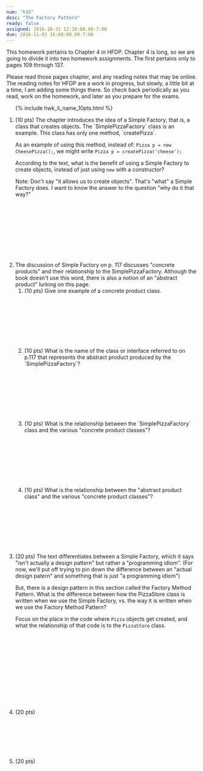 ```yaml
---
num: "h15"
desc: "The Factory Pattern"
ready: false
assigned: 2016-10-31 12:30:00.00-7:00
due: 2016-11-03 16:00:00.00-7:00
---
```


This homework pertains to Chapter 4 in HFDP.  Chapter 4 is long, so we are going to divide it into two homework
assignments.  The first pertains only to pages 109 through 137.  

Please read those pages chapter, and any reading notes
that may be online.  The reading notes for HFDP are a work in progress, but slowly, a little bit at a time,
I am adding some things there.   So check back periodically as you read, work on the homework,
and later as you prepare for the exams.

<ol>

{% include hwk_li_name_10pts.html %}

<li style="margin-bottom:12em;"> (10 pts) The chapter introduces the idea of a Simple Factory, that is, a class that creates
objects.    The `SimplePizzaFactory` class is an example.     This class has only one method, `createPizza`.

As an example of using this method, instead of: `Pizza p = new CheesePizza();`, we might write `Pizza p = createPizza('cheese');`

According to the text, what is the benefit of using a Simple Factory to create objects, instead of just using `new` with a constructor?  

Note: Don't say "it allows us to create objects". That's "what" a Simple Factory does.  I want to know the answer to the question "why do it that way?"

<div class="pagebreak"></div>

</li>


<li style="margin-bottom:2em;" markdown="1"> The discussion of Simple Factory on p. 117 discusses  "concrete products" and their relationship to the SimplePizzaFactory.   Although the book doesn't use this word, there is also a notion of an "abstract product" lurking on this page.

<ol>

<li style="margin-bottom:10em;" markdown="1">(10 pts) Give one example of a concrete product class.</li>

<li style="margin-bottom:10em;" markdown="1">(10 pts) What is the name of the class or interface referred to on p.117 that represents the abstract product produced by the `SimplePizzaFactory`?</li>

<li style="margin-bottom:10em;" markdown="1">(10 pts) What is the relationship between the `SimplePizzaFactory` class and the various "concrete product classes"?</li>

<li style="margin-bottom:10em;" markdown="1">(10 pts) What is the relationship between the "abstract product class" and the various "concrete product classes"?</li>

</ol>

</li>

<li style="margin-bottom:15em;" markdown="1"> (20 pts)  The text differentiates between a Simple Factory, which it says "isn't actually a design pattern" but rather a "programming idiom".    (For now, we'll put off trying to pin down the difference between an "actual design patern" and something that is just "a programming idiom")

But, there is a design pattern in this section called the Factory Method Pattern.  What is the difference between how the PizzaStore class is written when we use the Simple Factory, vs. the way it is written when we use the Factory Method Pattern?

Focus on the place in the code where `Pizza` objects get created, and what the relationship of that code is to the `PizzaStore` class.






</li>


<li style="margin-bottom:8em;"> (20 pts)

</li>

<li style="margin-bottom:12em;" markdown="1"> (20 pts) 

</li>


</ol>

<div style="display:none">
http://UCSB-CS56-F16.github.io/hwk/h15
</div>


